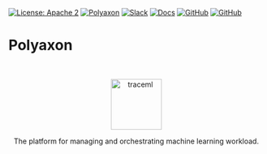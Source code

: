 [![License: Apache 2](https://img.shields.io/badge/License-apache2-blue.svg?style=flat&longCache=true)](LICENSE)
[![Polyaxon](https://github.com/polyaxon/cli/actions/workflows/cli.yml/badge.svg)](https://github.com/polyaxon/cli/actions/workflows/cli.yml)
[![Slack](https://img.shields.io/badge/chat-on%20slack-aadada.svg?logo=slack&longCache=true)](https://polyaxon.com/slack/)
[![Docs](https://img.shields.io/badge/docs-stable-brightgreen.svg?style=flat&longCache=true)](https://polyaxon.com/docs/)
[![GitHub](https://img.shields.io/badge/issue_tracker-github-blue?style=flat&logo=github&longCache=true)](https://github.com/polyaxon/polyaxon/issues)
[![GitHub](https://img.shields.io/badge/roadmap-github-blue?style=flat&logo=github&longCache=true)](https://github.com/polyaxon/polyaxon/milestones)

# Polyaxon

<br>
<p align="center">
  <p align="center">
    <a href="https://polyaxon.com/?utm_source=github&utm_medium=core-logo" target="_blank">
        <img src="https://raw.githubusercontent.com/polyaxon/polyaxon/master/artifacts/packages/polyaxon.svg" alt="traceml" height="100">
    </a>
  </p>
    <p align="center">
       The platform for managing and orchestrating machine learning workload.
    </p>
</p>
<br>  
